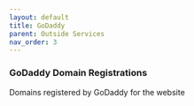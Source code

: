 ```yaml
---
layout: default
title: GoDaddy
parent: Outside Services
nav_order: 3
---
```


### GoDaddy Domain Registrations

Domains registered by GoDaddy for the website 